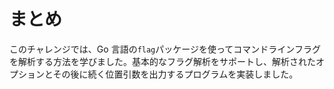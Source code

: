 # まとめ

このチャレンジでは、Go 言語の`flag`パッケージを使ってコマンドラインフラグを解析する方法を学びました。基本的なフラグ解析をサポートし、解析されたオプションとその後に続く位置引数を出力するプログラムを実装しました。
